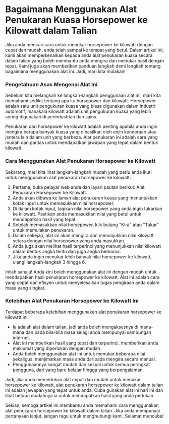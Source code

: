 Bagaimana Menggunakan Alat Penukaran Kuasa Horsepower ke Kilowatt dalam Talian
==============================================================================

Jika anda mencari cara untuk menukar horsepower ke kilowatt dengan cepat dan mudah, anda telah sampai ke tempat yang betul. Dalam artikel ini, kami akan memperkenalkan kepada anda alat penukaran kuasa secara dalam talian yang boleh membantu anda mengira dan menukar hasil dengan tepat. Kami juga akan memberikan panduan langkah demi langkah tentang bagaimana menggunakan alat ini. Jadi, mari kita mulakan!

### Pengetahuan Asas Mengenai Alat Ini

Sebelum kita melangkah ke langkah-langkah penggunaan alat ini, mari kita memahami sedikit tentang apa itu horsepower dan kilowatt. Horsepower adalah satu unit pengukuran kuasa yang biasa digunakan dalam industri automotif, manakala kilowatt adalah unit pengukuran kuasa yang lebih sering digunakan di perindustrian dan sains.

Penukaran dari horsepower ke kilowatt adalah penting apabila anda ingin mengira berapa banyak kuasa yang dihasilkan oleh enjin kenderaan atau jentera lain dalam unit yang berbeza. Alat penukaran ini adalah cara yang mudah dan pantas untuk mendapatkan jawapan yang tepat dalam bentuk kilowatt.

### Cara Menggunakan Alat Penukaran Horsepower ke Kilowatt

Sekarang, mari kita lihat langkah-langkah mudah yang perlu anda ikuti untuk menggunakan alat penukaran horsepower ke kilowatt:

1. Pertama, buka pelayar web anda dan layari pautan berikut: Alat Penukaran Horsepower ke Kilowatt.
2. Anda akan dibawa ke laman alat penukaran kuasa yang menunjukkan kotak input untuk memasukkan nilai horsepower.
3. Di dalam kotak input, taipkan nilai horsepower yang anda ingin tukarkan ke kilowatt. Pastikan anda memasukkan nilai yang betul untuk mendapatkan hasil yang tepat.
4. Setelah memasukkan nilai horsepower, klik butang "Kira" atau "Tukar" untuk memulakan penukaran.
5. Dalam sekejap, alat ini akan mengira dan menunjukkan nilai kilowatt setara dengan nilai horsepower yang anda masukkan.
6. Anda juga akan melihat hasil terperinci yang menunjukkan nilai kilowatt dalam bentuk angka tentu dan juga angka berkoma.
7. Jika anda ingin menukar lebih banyak nilai horsepower ke kilowatt, ulangi langkah-langkah 3 hingga 6.

Inilah sahaja! Anda kini boleh menggunakan alat ini dengan mudah untuk mendapatkan hasil penukaran horsepower ke kilowatt. Alat ini adalah cara yang cepat dan efisyen untuk menyelesaikan tugas pengiraan anda dalam masa yang singkat.

### Kelebihan Alat Penukaran Horsepower ke Kilowatt Ini

Terdapat beberapa kelebihan menggunakan alat penukaran horsepower ke kilowatt ini:

- Ia adalah alat dalam talian, jadi anda boleh mengaksesnya di mana-mana dan pada bila-bila masa selagi anda mempunyai sambungan internet.
- Alat ini memberikan hasil yang tepat dan terperinci, memberikan anda maklumat yang diperlukan dengan mudah.
- Anda boleh menggunakan alat ini untuk menukar beberapa nilai sekaligus, menjimatkan masa anda daripada mengira secara manual.
- Penggunaannya sangat mudah dan sesuai untuk semua peringkat pengguna, dari yang baru belajar hingga yang berpengalaman.

Jadi, jika anda memerlukan alat cepat dan mudah untuk menukar horsepower ke kilowatt, alat penukaran horsepower ke kilowatt dalam talian ini adalah jawapan yang tepat untuk anda. Cuba gunakan alat ini hari ini dan lihat betapa mudahnya ia untuk mendapatkan hasil yang anda perlukan.

Sekian, semoga artikel ini membantu anda memahami cara menggunakan alat penukaran horsepower ke kilowatt dalam talian. Jika anda mempunyai pertanyaan lanjut, jangan ragu untuk menghubungi kami. Selamat mencuba!